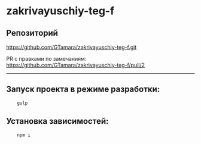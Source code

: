 # zakrivayuschiy-teg-f
 
## Репозиторий
https://github.com/GTamara/zakrivayuschiy-teg-f.git

PR с правками по замечаниям: https://github.com/GTamara/zakrivayuschiy-teg-f/pull/2

---

## Запуск проекта в режиме разработки:
```
	gulp
```

## Установка зависимостей:
```
	npm i
```